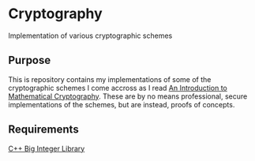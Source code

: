 # Cryptography
Implementation of various cryptographic schemes

## Purpose
This is repository contains my implementations of some of the cryptographic schemes I come accross as I read [An Introduction to Mathematical Cryptography](https://www.math.brown.edu/~jhs/MathCryptoHome.html). These are by no means professional, secure implementations of the schemes, but are instead, proofs of concepts.

## Requirements
[C++ Big Integer Library](https://mattmccutchen.net/bigint/)
